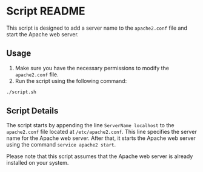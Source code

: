 # Script README

This script is designed to add a server name to the `apache2.conf` file and start the Apache web server.

## Usage

1. Make sure you have the necessary permissions to modify the `apache2.conf` file.
2. Run the script using the following command:

```bash
./script.sh
```

## Script Details

The script starts by appending the line `ServerName localhost` to the `apache2.conf` file located at `/etc/apache2.conf`. This line specifies the server name for the Apache web server.
After that, it starts the Apache web server using the command `service apache2 start`.

Please note that this script assumes that the Apache web server is already installed on your system.
